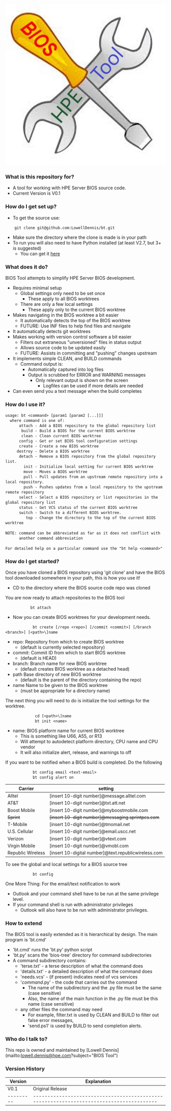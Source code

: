 ![BIOS Tool Image](https://github.com/LowellDennis/bt/blob/main/BiosTool.jpg)

### What is this repository for? ###

* A tool for working with HPE Server BIOS source code.
* Current Version is V0.1

### How do I get set up? ###

* To get the source use:
```
    git clone git@github.com:LowellDennis/bt.git
```
* Make sure the directory where the clone is made is in your path
* To run you will also need to have Python installed (at least V2.7, but 3+ is suggested)
    * You can get it [here](https://www.python.org/)

### What does it do? ###

BIOS Tool attempts to simplify HPE Server BIOS development.

* Requires minimal setup
    * Global settings only need to be set once
        * These apply to all BIOS worktrees
    * There are only a few local settings
        * These apply only to the current BIOS worktree
* Makes navigating in the BIOS worktree a bit easier
    * It automatically detects the top of the BIOS worktree
    * FUTURE: Use INF files to help find files and navigate
* It automatically detects git worktrees
* Makes working with version control software a bit easier
    * Filters out extraneous "unversioned" files in status output
    * Allows source code to be updated easily
    * FUTURE: Assists in committing and "pushing" changes upstream
* It implements simple CLEAN, and BUILD commands
    * Command output is:
        * Automatically captured into log files
        * Output is scrubbed for ERROR and WARNING messages
            * Only relevant output is shown on the screen
                * Logfiles can be used if more details are needed
* Can even send you a text message when the build completes

### How do I use it? ###
~~~
usage: bt <command> [param1 [param2 [...]]]
  where command is one of:
      attach - Add a BIOS repository to the global repository list
       build - Build a BIOS for the current BIOS worktree
       clean - Clean current BIOS worktree
      config - Get or set BIOS tool configuration settings
      create - Create a new BIOS worktree
     destroy - Delete a BIOS worktree
      detach - Remove a BIOS repository from the global repository list.
        init - Initialize local setting for current BIOS worktree
        move - Moves a BIOS worktree
        pull - Pull updates from an upstream remote repository into a local repository.
        push - Pushes updates from a local repository to the upstream remote repository
      select - Select a BIOS repository or list repositories in the global repository list
      status - Get VCS status of the current BIOS worktree
      switch - Switch to a different BIOS worktree.
         top - Change the directory to the top of the current BIOS worktree

NOTE: command can be abbreviated as far as it does not conflict with
      another command abbreviation

For detailed help on a particular command use the "bt help <command>"
~~~
### How do I get started? ###

Once you have cloned a BIOS repository using 'git clone'
and have the BIOS tool downloaded somewhere in your path, this is how you use it!

* CD to the directory where the BIOS source code repo was cloned

You are now ready to attach repositories to the BIOS tool
~~~
           bt attach
~~~
* Now you can create BIOS worktrees for your development needs.
~~~
            bt create [/repo <repo>] [/commit <commit>] [/branch <branch>] [<path>\]name
~~~
*  repo: Repository from which to create BIOS worktree
   * (default is currently selected repository)
*  commit: Commit ID from which to start BIOS worktree
   * (default is HEAD)
*  branch: Branch name for new BIOS worktree
   * (default creates BIOS worktree as a detached head)
*  path   Base directory of new BIOS worktree
   * (default is the parent of the directory containing the repo)
*  name   Name to be given to the BIOS worktree
   * (must be appropriate for a directory name)

The next thing you will need to do is initialize the tool settings for the worktree.
~~~
             cd [<path>\]name
             bt init <name>
~~~
* name: BIOS platform name for current BIOS worktree
   * This is something like U66, A55, or R13
   * Will attempt to autodetect platform directory, CPU name and CPU vendor
   * It will also initialize alert, release, and warnings to off

If you want to be notified when a BIOS build is completed.
Do the following
~~~
            bt config email <text-email>
            bt config alert on
~~~
| Carrier           | <text-email> setting                                 |
|-------------------|------------------------------------------------------|
| Alltel            | [insert 10-digit number]@message.alltel.com          |
| AT&T              | [insert 10-digit number]@txt.att.net                 |
| Boost Mobile      | [insert 10-digit number]@myboostmobile.com           |
| ~~Sprint~~            | ~~[insert 10-digit number]@messaging.sprintpcs.com~~     |
| T-Mobile          | [insert 10-digit number]@tmomail.net                 |
| U.S. Cellular     | [insert 10-digit number]@email.uscc.net              |
| Verizon           | [insert 10-digit number]@vtext.com                   |
| Virgin Mobile     | [insert 10-digit number]@vmobl.com                   |
| Republic Wireless | [insert 10-digital number]@text.republicwireless.com |

To see the global and local settings for a BIOS source tree
~~~
            bt config
~~~

One More Thing: For the email/text notification to work
* Outlook and your command shell have to be run at the same privilege level.
* If your command shell is run with administrator privileges
   * Outlook will also have to be run with administrator privileges.

### How to extend ###
The BIOS tool is easily extended as it is hierarchical by design.
The main program is 'bt.cmd'

* 'bt.cmd' runs the 'bt.py' python script
* 'bt.py' scans the 'bios-tree' directory for command subdirectories
* A command subdirectory contains:
    * 'terse.txt'    - a terse    description of what the command does
    * 'details.txt'  - a detailed description of what the command does
    * 'needs.vcs'    - (if present) indicates need of vcs services
    * '*command*.py' - the code that carries out the command
        * The name of the subdirectory and the .py file must be the same (case sensitive)
        * Also, the name of the main function in the .py file must be this name (case sensitive)
    * any other files the command may need
        * For example, filter.txt is used by CLEAN and BUILD to filter out false error messages,
        * 'send.ps1' is used by BUILD to send completion alerts. 

### Who do I talk to? ###
 This repo is owned and maintained by [Lowell Dennis](mailto:lowell.dennis@hpe.com?subject="BIOS Tool")

### Version History ###
| Version | Explanation                                                                            |
|---------|----------------------------------------------------------------------------------------|
| V0.1	  | Original Release                                                                       |
|---------|----------------------------------------------------------------------------------------|
